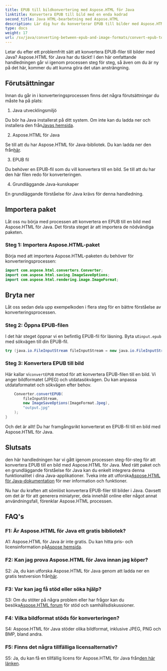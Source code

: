 ```yaml
---
title: EPUB till bildkonvertering med Aspose.HTML för Java
linktitle: Konvertera EPUB till bild med en enda kodrad
second_title: Java HTML-bearbetning med Aspose.HTML
description: Lär dig hur du konverterar EPUB till bilder med Aspose.HTML för Java. Steg-för-steg-guide för enkla konverteringar.
type: docs
weight: 17
url: /sv/java/converting-between-epub-and-image-formats/convert-epub-to-image-single-line/
---
```

Letar du efter ett problemfritt sätt att konvertera EPUB-filer till bilder med Java? Aspose.HTML för Java har du täckt! I den här omfattande handledningen går vi igenom processen steg för steg, så även om du är ny på det här, kommer du att kunna göra det utan ansträngning. 

## Förutsättningar

Innan du går in i konverteringsprocessen finns det några förutsättningar du måste ha på plats:

1. Java utvecklingsmiljö

 Du bör ha Java installerat på ditt system. Om inte kan du ladda ner och installera den från[Javas hemsida](https://www.java.com/en/download/).

2. Aspose.HTML för Java

 Se till att du har Aspose.HTML för Java-bibliotek. Du kan ladda ner den från[här](https://releases.aspose.com/html/java/).

3. EPUB fil

Du behöver en EPUB-fil som du vill konvertera till en bild. Se till att du har den här filen redo för konverteringen.

4. Grundläggande Java-kunskaper

En grundläggande förståelse för Java krävs för denna handledning.

## Importera paket

Låt oss nu börja med processen att konvertera en EPUB till en bild med Aspose.HTML för Java. Det första steget är att importera de nödvändiga paketen.

### Steg 1: Importera Aspose.HTML-paket

Börja med att importera Aspose.HTML-paketen du behöver för konverteringsprocessen:

```java
import com.aspose.html.converters.Converter;
import com.aspose.html.saving.ImageSaveOptions;
import com.aspose.html.rendering.image.ImageFormat;
```

## Bryta ner

Låt oss sedan dela upp exempelkoden i flera steg för en bättre förståelse av konverteringsprocessen.

### Steg 2: Öppna EPUB-filen

 I det här steget öppnar vi en befintlig EPUB-fil för läsning. Byta ut`input.epub` med sökvägen till din EPUB-fil.

```java
try (java.io.FileInputStream fileInputStream = new java.io.FileInputStream("input.epub")) {
```

### Steg 3: Konvertera EPUB till bild

 Här kallar vi`convertEPUB` metod för att konvertera EPUB-filen till en bild. Vi anger bildformatet (JPEG) och utdatasökvägen. Du kan anpassa utdataformatet och sökvägen efter behov.

```java
    Converter.convertEPUB(
        fileInputStream,
        new ImageSaveOptions(ImageFormat.Jpeg),
        "output.jpg"
    );
}
```

Och det är allt! Du har framgångsrikt konverterat en EPUB-fil till en bild med Aspose.HTML för Java.

## Slutsats

 den här handledningen har vi gått igenom processen steg-för-steg för att konvertera EPUB till en bild med Aspose.HTML för Java. Med rätt paket och en grundläggande förståelse för Java kan du enkelt integrera denna funktionalitet i dina Java-applikationer. Tveka inte att utforska[Aspose.HTML för Java-dokumentation](https://reference.aspose.com/html/java/) för mer information och funktioner.

Nu har du kraften att sömlöst konvertera EPUB-filer till bilder i Java. Oavsett om det är för att generera miniatyrer, dela innehåll online eller något annat användningsfall, förenklar Aspose.HTML processen.

## FAQ's

### F1: Är Aspose.HTML för Java ett gratis bibliotek?

 A1: Aspose.HTML för Java är inte gratis. Du kan hitta pris- och licensinformation på[Aspose hemsida](https://purchase.aspose.com/buy).

### F2: Kan jag prova Aspose.HTML för Java innan jag köper?

 S2: Ja, du kan utforska Aspose.HTML för Java genom att ladda ner en gratis testversion från[här](https://releases.aspose.com/html/java).

### F3: Var kan jag få stöd eller söka hjälp?

 S3: Om du stöter på några problem eller har frågor kan du besöka[Aspose.HTML forum](https://forum.aspose.com/) för stöd och samhällsdiskussioner.

### F4: Vilka bildformat stöds för konverteringen?

S4: Aspose.HTML för Java stöder olika bildformat, inklusive JPEG, PNG och BMP, bland andra.

### F5: Finns det några tillfälliga licensalternativ?

 S5: Ja, du kan få en tillfällig licens för Aspose.HTML för Java från[den här länken](https://purchase.aspose.com/temporary-license/).